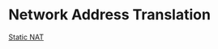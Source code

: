 # Network Address Translation

[Static NAT](https://github.com/sydasif/networking-stuff/blob/master/networking/NAT/static-nat.png)
